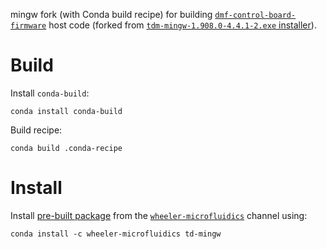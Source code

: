 mingw fork (with Conda build recipe) for building
[`dmf-control-board-firmware`][0] host code (forked from
[`tdm-mingw-1.908.0-4.4.1-2.exe` installer][1]).

Build
=====

Install `conda-build`:

    conda install conda-build

Build recipe:

    conda build .conda-recipe


Install
=======

Install [pre-built package][2] from the [`wheeler-microfluidics`][3] channel
using:

    conda install -c wheeler-microfluidics td-mingw


[0]: https://github.com/wheeler-microfluidics/dmf-control-board-firmware
[1]: https://sourceforge.net/projects/tdm-gcc/files/TDM-GCC%20Installer/Previous/1.908.0/
[2]: https://anaconda.org/wheeler-microfluidics/td-mingw
[3]: https://anaconda.org/wheeler-microfluidics
